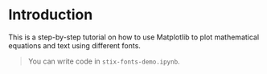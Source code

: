# Introduction

This is a step-by-step tutorial on how to use Matplotlib to plot mathematical equations and text using different fonts.

> You can write code in `stix-fonts-demo.ipynb`.
